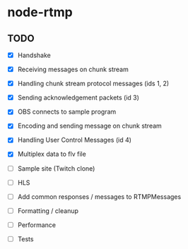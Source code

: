 # node-rtmp


## TODO

- [x] Handshake
- [x] Receiving messages on chunk stream
- [x] Handling chunk stream protocol messages (ids 1, 2)
- [x] Sending acknowledgement packets (id 3)
- [x] OBS connects to sample program
- [x] Encoding and sending message on chunk stream
- [x] Handling User Control Messages (id 4)
- [x] Multiplex data to flv file
- [ ] Sample site (Twitch clone)
- [ ] HLS
- [ ] Add common responses / messages to RTMPMessages
- [ ] Formatting / cleanup
- [ ] Performance
- [ ] Tests

